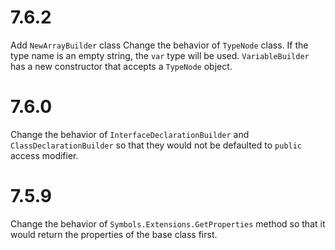 # 7.6.2
Add `NewArrayBuilder` class
Change the behavior of `TypeNode` class.  If the type name is an empty string, the `var` type will be used.
`VariableBuilder` has a new constructor that accepts a `TypeNode` object.
# 7.6.0
Change the behavior of `InterfaceDeclarationBuilder` and `ClassDeclarationBuilder` so that they would not be defaulted to `public` access modifier.
# 7.5.9
Change the behavior of `Symbols.Extensions.GetProperties` method so that it would return the properties of the base class first.